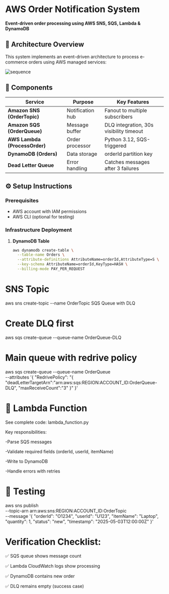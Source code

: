 # AWS Order Notification System
**Event-driven order processing using AWS SNS, SQS, Lambda & DynamoDB**

## 📐 Architecture Overview
This system implements an event-driven architecture to process e-commerce orders using AWS managed services:

![sequence](https://github.com/user-attachments/assets/72383b5f-bb69-44b5-82ab-74caa971454e)


## 🧩 Components
| Service | Purpose | Key Features |
|---------|---------|--------------|
| **Amazon SNS (OrderTopic)** | Notification hub | Fanout to multiple subscribers |
| **Amazon SQS (OrderQueue)** | Message buffer | DLQ integration, 30s visibility timeout |
| **AWS Lambda (ProcessOrder)** | Order processor | Python 3.12, SQS-triggered |
| **DynamoDB (Orders)** | Data storage | orderId partition key |
| **Dead Letter Queue** | Error handling | Catches messages after 3 failures |

## ⚙️ Setup Instructions

### Prerequisites
- AWS account with IAM permissions
- AWS CLI (optional for testing)

### Infrastructure Deployment
1. **DynamoDB Table**
   ```bash
   aws dynamodb create-table \
     --table-name Orders \
     --attribute-definitions AttributeName=orderId,AttributeType=S \
     --key-schema AttributeName=orderId,KeyType=HASH \
     --billing-mode PAY_PER_REQUEST
   
# SNS Topic
aws sns create-topic --name OrderTopic
SQS Queue with DLQ

# Create DLQ first
aws sqs create-queue --queue-name OrderQueue-DLQ

# Main queue with redrive policy
aws sqs create-queue --queue-name OrderQueue \
  --attributes '{
    "RedrivePolicy": "{
      \"deadLetterTargetArn\":\"arn:aws:sqs:REGION:ACCOUNT_ID:OrderQueue-DLQ\",
      \"maxReceiveCount\":\"3\"
    }"
  }'
  
# 🐍 Lambda Function
See complete code: lambda_function.py

  Key responsibilities:

   -Parse SQS messages

   -Validate required fields (orderId, userId, itemName)

   -Write to DynamoDB

   -Handle errors with retries

# 🧪 Testing
aws sns publish \
  --topic-arn arn:aws:sns:REGION:ACCOUNT_ID:OrderTopic \
  --message '{
    "orderId": "O1234",
    "userId": "U123",
    "itemName": "Laptop",
    "quantity": 1,
    "status": "new",
    "timestamp": "2025-05-03T12:00:00Z"
  }'
  
# Verification Checklist:

✅ SQS queue shows message count

✅ Lambda CloudWatch logs show processing

✅ DynamoDB contains new order

✅ DLQ remains empty (success case)
